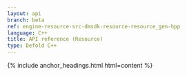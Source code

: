 ```yaml
---
layout: api
branch: beta
ref: engine-resource-src-dmsdk-resource-resource_gen-hpp
language: C++
title: API reference (Resource)
type: Defold C++
---
```

{% include anchor_headings.html html=content %}